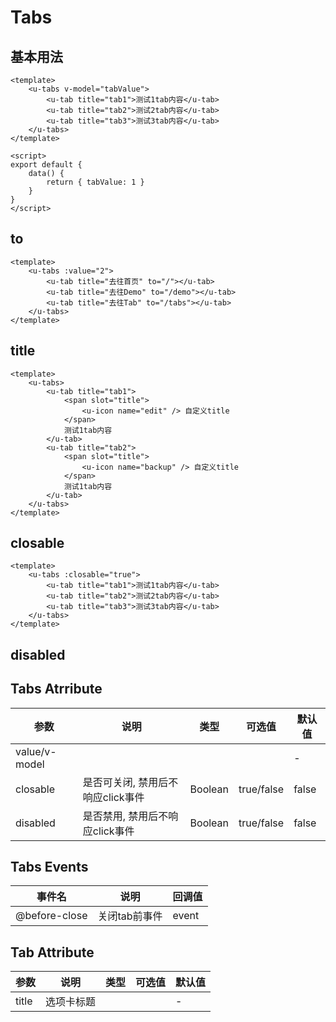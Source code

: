 # Tabs

## 基本用法
```vue
<template>
    <u-tabs v-model="tabValue">
        <u-tab title="tab1">测试1tab内容</u-tab>
        <u-tab title="tab2">测试2tab内容</u-tab>
        <u-tab title="tab3">测试3tab内容</u-tab>
    </u-tabs>
</template>

<script>
export default {
    data() {
        return { tabValue: 1 }
    }
}
</script>
```

## to
``` vue
<template>
    <u-tabs :value="2">
        <u-tab title="去往首页" to="/"></u-tab>
        <u-tab title="去往Demo" to="/demo"></u-tab>
        <u-tab title="去往Tab" to="/tabs"></u-tab>
    </u-tabs>
</template>
```

## title
```vue
<template>
    <u-tabs>
        <u-tab title="tab1">
            <span slot="title">
                <u-icon name="edit" /> 自定义title
            </span>
            测试1tab内容
        </u-tab>
        <u-tab title="tab2">
            <span slot="title">
                <u-icon name="backup" /> 自定义title
            </span>
            测试1tab内容
        </u-tab>
    </u-tabs>
</template>
```

## closable
```vue
<template>
    <u-tabs :closable="true">
        <u-tab title="tab1">测试1tab内容</u-tab>
        <u-tab title="tab2">测试2tab内容</u-tab>
        <u-tab title="tab3">测试3tab内容</u-tab>
    </u-tabs>
</template>
```

## disabled

## Tabs Atrribute

参数 | 说明 | 类型 | 可选值 | 默认值
--- | --- | --- | --- | ---
value/v-model |  |  |  | -
closable | 是否可关闭, 禁用后不响应click事件 | Boolean | true/false | false
disabled | 是否禁用, 禁用后不响应click事件 | Boolean | true/false | false

## Tabs Events

| 事件名| 说明| 回调值|
| -- | -- | -- |
| @before-close |  关闭tab前事件 | event |

## Tab Attribute

参数 | 说明 | 类型 | 可选值 | 默认值
--- | --- | --- | --- | ---
title | 选项卡标题 |  |  | -
